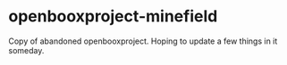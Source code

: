 openbooxproject-minefield
=========================

Copy of abandoned openbooxproject. Hoping to update a few things in it someday.
